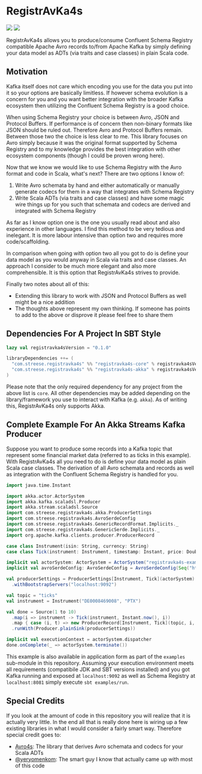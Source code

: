 # RegistrAvKa4s

[<img src="https://img.shields.io/github/workflow/status/maxstreese/registravka4s/Build/master?style=flat-square&logo=github"/>](https://github.com/maxstreese/registravka4s/actions?query=workflow%3ABuild+branch%3Amaster)
[<img src="https://img.shields.io/maven-central/v/com.streese.registravka4s/registravka4s-core_2.13?style=flat-square&logo=apache%20maven"/>](https://search.maven.org/search?q=g:com.streese.registravka4s)

RegistrAvKa4s allows you to produce/consume Confluent Schema Registry compatible Apache Avro records to/from
Apache Kafka by simply defining your data model as ADTs (via traits and case classes) in plain Scala code.

## Motivation

Kafka itself does not care which encoding you use for the data you put into it so your options are basically limitless.
If however schema evolution is a concern for you and you want better integration with the broader Kafka ecosystem then
utilizing the Confluent Schema Registry is a good choice.

When using Schema Registry your choice is between Avro, JSON and Protocol Buffers. If performance is of concern then
non-binary formats like JSON should be ruled out. Therefore Avro and Protocol Buffers remain. Between those two the
choice is less clear to me. This library focuses on Avro simply because it was the original format supported by
Schema Registry and to my knowledge provides the best integration with other ecosystem components (though I could
be proven wrong here).

Now that we know we would like to use Schema Registry with the Avro format and code in Scala, what's next?
There are two options I know of:

1. Write Avro schemata by hand and either automatically or manually generate codecs for them in a way that integrates with Schema Registry
2. Write Scala ADTs (via traits and case classes) and have some magic wire things up for you such that schemata and codecs are derived and integrated with Schema Registry

As far as I know option one is the one you usually read about and also experience in other languages. I find this
method to be very tedious and inelegant. It is more labour intensive than option two and requires more code/scaffolding.

In comparison when going with option two all you got to do is define your data model as you would anyway in Scala
via traits and case classes. An approach I consider to be much more elegant and also more comprehensible. It is this
option that RegistrAvKa4s strives to provide.

Finally two notes about all of this:

* Extending this library to work with JSON and Protocol Buffers as well might be a nice addition
* The thoughts above represent my own thinking. If someone has points to add to the above or disprove it please feel free to share them

## Dependencies For A Project In SBT Style

```scala
lazy val registravka4sVersion = "0.1.0"

libraryDependencies ++= (
  "com.streese.registravka4s" %% "registravka4s-core" % registravka4sVersion,
  "com.streese.registravka4s" %% "registravka4s-akka" % registravka4sVersion
)
```

Please note that the only required dependency for any project from the above list is `core`. All other dependencies
may be added depending on the library/framework you use to interact with Kafka (e.g. `akka`). As of writing this,
RegistrAvKa4s only supports Akka.

## Complete Example For An Akka Streams Kafka Producer

Suppose you want to produce some records into a Kafka topic that represent some financial market data (referred to as
ticks in this example). With RegistrAvKa4s all you need to do is define your data model as plain Scala case classes.
The derivation of all Avro schemata and records as well as integration with the Confluent Schema Registry is handled
for you.

```scala
import java.time.Instant

import akka.actor.ActorSystem
import akka.kafka.scaladsl.Producer
import akka.stream.scaladsl.Source
import com.streese.registravka4s.akka.ProducerSettings
import com.streese.registravka4s.AvroSerdeConfig
import com.streese.registravka4s.GenericRecordFormat.Implicits._
import com.streese.registravka4s.GenericSerde.Implicits._
import org.apache.kafka.clients.producer.ProducerRecord

case class Instrument(isin: String, currency: String)
case class Tick(instrument: Instrument, timestamp: Instant, price: Double)

implicit val actorSystem: ActorSystem = ActorSystem("registravka4s-example-actor-system")
implicit val avroSerdeConfig: AvroSerdeConfig = AvroSerdeConfig(Seq("http://localhost:8081"))

val producerSettings = ProducerSettings[Instrument, Tick](actorSystem)
  .withBootstrapServers("localhost:9092")

val topic = "ticks"
val instrument = Instrument("DE0008469008", "PTX")

val done = Source(1 to 10)
  .map(i => instrument -> Tick(instrument, Instant.now(), i))
  .map { case (i, t) => new ProducerRecord[Instrument, Tick](topic, i, t) }
  .runWith(Producer.plainSink(producerSettings))

implicit val executionContext = actorSystem.dispatcher
done.onComplete(_ => actorSystem.terminate())
```

This example is also available in application form as part of the `examples` sub-module in this repository. Assuming
your execution environment meets all requirements (compatibile JDK and SBT versions installed) and you got Kafka
running and exposed at `localhost:9092` as well as Schema Registry at `localhost:8081` simply execute
`sbt examples/run`.

## Special Credits

If you look at the amount of code in this repository you will realize that it is actually very little. In the end all
that is really done here is wiring up a few existing libraries in what I would consider a fairly smart way.
Therefore special credit goes to:

* [Avro4s](https://github.com/sksamuel/avro4s): The library that derives Avro schemata and codecs for your Scala ADTs
* [@yeryomenkom](https://github.com/yeryomenkom): The smart guy I know that actually came up with most of this code
